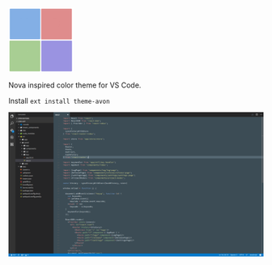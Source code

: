 ![Screenshot](./assets/icon.png?raw=true "Icon")

Nova inspired color theme for VS Code.

Install `ext install theme-avon`

![Screenshot](./assets/preview.png?raw=true "Screenshot")
